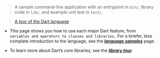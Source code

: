 > A sample command-line application with an entrypoint in `bin/`, library code in `lib/`, and example unit test in `test/`.

> [A tour of the Dart language](https://dart.dev/guides/language/language-tour)

- This page shows you how to use each major Dart feature, from `variables and operators to classes and libraries,` For a briefer, less complete introduction to the language, see the **_[language samples](https://dart.dev/samples#hello-world)_** page.

- To learn more about Dart’s core libraries, see the **_[library tour](https://dart.dev/guides/libraries/library-tour)_**.
